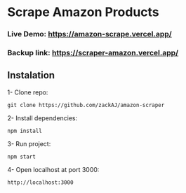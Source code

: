 # Scrape Amazon Products

### Live Demo: https://amazon-scrape.vercel.app/

### Backup link: https://scraper-amazon.vercel.app/

## Instalation

1- Clone repo:
```
git clone https://github.com/zackAJ/amazon-scraper
```

2- Install dependencies:
```
npm install
```

3- Run project:
```
npm start
```

4- Open localhost at port 3000:
```
http://localhost:3000
```
